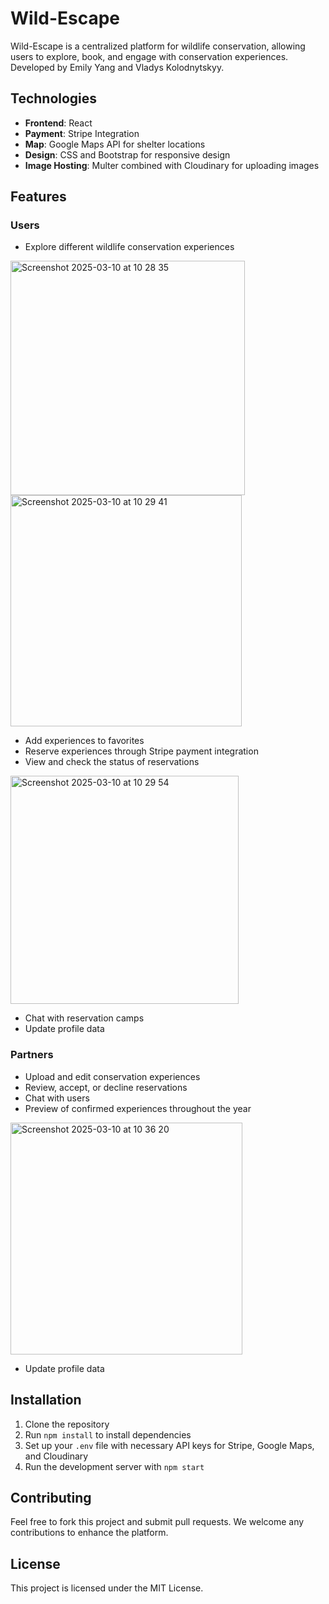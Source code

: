 # Wild-Escape

Wild-Escape is a centralized platform for wildlife conservation, allowing users to explore, book, and engage with conservation experiences. Developed by Emily Yang and Vladys Kolodnytskyy.

## Technologies

- **Frontend**: React
- **Payment**: Stripe Integration
- **Map**: Google Maps API for shelter locations
- **Design**: CSS and Bootstrap for responsive design
- **Image Hosting**: Multer combined with Cloudinary for uploading images

## Features

### Users
- Explore different wildlife conservation experiences
  
<img width="375" alt="Screenshot 2025-03-10 at 10 28 35" src="https://github.com/user-attachments/assets/358909fc-be45-42ff-adce-7605045a6d00" />
<img width="370" alt="Screenshot 2025-03-10 at 10 29 41" src="https://github.com/user-attachments/assets/b1f3d06a-d8d8-408e-93a8-7ac1d036bb10" />

- Add experiences to favorites
- Reserve experiences through Stripe payment integration
- View and check the status of reservations
  
<img width="365" alt="Screenshot 2025-03-10 at 10 29 54" src="https://github.com/user-attachments/assets/9ad19975-3fc8-40d6-a353-a2b62cf1ac4b" />

- Chat with reservation camps
- Update profile data

### Partners
- Upload and edit conservation experiences
- Review, accept, or decline reservations
- Chat with users
- Preview of confirmed experiences throughout the year
  
<img width="371" alt="Screenshot 2025-03-10 at 10 36 20" src="https://github.com/user-attachments/assets/cf35eacf-b48f-476e-8723-7edd337b8459" />

- Update profile data

## Installation

1. Clone the repository
2. Run `npm install` to install dependencies
3. Set up your `.env` file with necessary API keys for Stripe, Google Maps, and Cloudinary
4. Run the development server with `npm start`

## Contributing

Feel free to fork this project and submit pull requests. We welcome any contributions to enhance the platform.

## License

This project is licensed under the MIT License.

